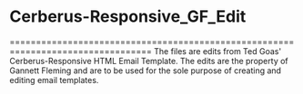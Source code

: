 # Cerberus-Responsive_GF_Edit
=================================================================================
The files are edits from Ted Goas' Cerberus-Responsive HTML Email Template. The edits are the property of Gannett Fleming and are to be used for the sole purpose of creating and editing email templates.
